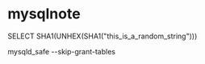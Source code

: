 mysqlnote
=========
SELECT SHA1(UNHEX(SHA1("this_is_a_random_string")))

mysqld_safe --skip-grant-tables


